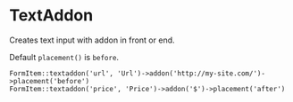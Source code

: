 # TextAddon

Creates text input with addon in front or end.

Default `placement()` is `before`.

	FormItem::textaddon('url', 'Url')->addon('http://my-site.com/')->placement('before')
	FormItem::textaddon('price', 'Price')->addon('$')->placement('after')